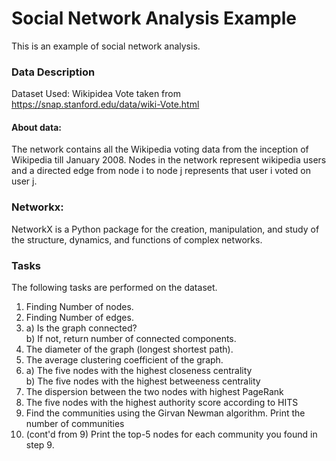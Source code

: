 # Social Network Analysis Example

This is an example of social network analysis. 

### Data Description
Dataset Used: Wikipidea Vote taken from https://snap.stanford.edu/data/wiki-Vote.html

#### About data:

The network contains all the Wikipedia voting data from the inception of Wikipedia till January 2008. Nodes in the network represent wikipedia users and a directed edge from node i to node j represents that user i voted on user j.

### Networkx:
NetworkX is a Python package for the creation, manipulation, and study of the structure, dynamics, and functions of complex networks.

### Tasks
The following tasks are performed on the dataset.

1.  Finding Number of nodes.
2.  Finding Number of edges.
3. a) Is the graph connected?<br>
   b) If not, return number of connected components.
4.  The diameter of the graph (longest shortest path).
5. The average clustering coefficient of the graph.
6.  a)  The five nodes with the highest closeness centrality<br>
    b) The five nodes with the highest betweeness centrality
7. The dispersion between the two nodes with highest PageRank
8. The five nodes with the highest authority score according to HITS
9. Find the communities using the Girvan Newman algorithm. Print the number of communities
10. (cont'd from 9) Print the top-5 nodes for each community you found in step 9.
